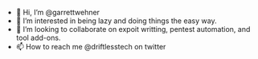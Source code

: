 - 👋 Hi, I’m @garrettwehner
- 👀 I’m interested in being lazy and doing things the easy way.
- 💞️ I’m looking to collaborate on expoit writting, pentest automation, and tool add-ons.
- 📫 How to reach me @driftlesstech on twitter
